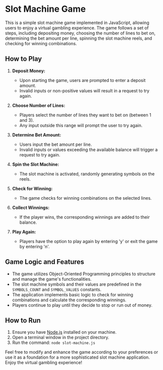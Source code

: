 # Slot Machine Game

This is a simple slot machine game implemented in JavaScript, allowing users to enjoy a virtual gambling experience. The game follows a set of steps, including depositing money, choosing the number of lines to bet on, determining the bet amount per line, spinning the slot machine reels, and checking for winning combinations.

## How to Play

1. **Deposit Money:**
   - Upon starting the game, users are prompted to enter a deposit amount.
   - Invalid inputs or non-positive values will result in a request to try again.

2. **Choose Number of Lines:**
   - Players select the number of lines they want to bet on (between 1 and 3).
   - Any input outside this range will prompt the user to try again.

3. **Determine Bet Amount:**
   - Users input the bet amount per line.
   - Invalid inputs or values exceeding the available balance will trigger a request to try again.

4. **Spin the Slot Machine:**
   - The slot machine is activated, randomly generating symbols on the reels.

5. **Check for Winning:**
   - The game checks for winning combinations on the selected lines.

6. **Collect Winnings:**
   - If the player wins, the corresponding winnings are added to their balance.

7. **Play Again:**
   - Players have the option to play again by entering 'y' or exit the game by entering 'n'.

## Game Logic and Features

- The game utilizes Object-Oriented Programming principles to structure and manage the game's functionalities.
- The slot machine symbols and their values are predefined in the `SYMBOLS_COUNT` and `SYMBOL_VALUES` constants.
- The application implements basic logic to check for winning combinations and calculate the corresponding winnings.
- Players continue to play until they decide to stop or run out of money.

## How to Run

1. Ensure you have [Node.js](https://nodejs.org/) installed on your machine.
2. Open a terminal window in the project directory.
3. Run the command: `node slot-machine.js`

Feel free to modify and enhance the game according to your preferences or use it as a foundation for a more sophisticated slot machine application. Enjoy the virtual gambling experience!
